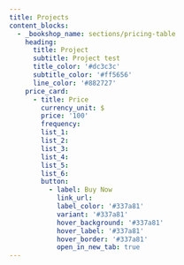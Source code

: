 ```yaml
---
title: Projects
content_blocks:
  - _bookshop_name: sections/pricing-table
    heading:
      title: Project
      subtitle: Project test
      title_color: '#dc3c3c'
      subtitle_color: '#ff5656'
      line_color: '#882727'
    price_card:
      - title: Price
        currency_unit: $
        price: '100'
        frequency:
        list_1:
        list_2:
        list_3:
        list_4:
        list_5:
        list_6:
        button:
          - label: Buy Now
            link_url:
            label_color: '#337a81'
            variant: '#337a81'
            hover_background: '#337a81'
            hover_label: '#337a81'
            hover_border: '#337a81'
            open_in_new_tab: true
---
```

